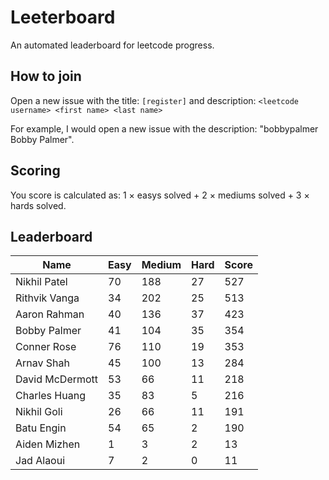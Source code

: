 # Leeterboard

An automated leaderboard for leetcode progress.

## How to join

Open a new issue with the title: `[register]` and description:
`<leetcode username> <first name> <last name>`

For example, I would open a new issue with the description: "bobbypalmer Bobby Palmer".

## Scoring

You score is calculated as:
1 $\times$ easys solved + 2 $\times$ mediums solved + 3 $\times$ hards solved.

## Leaderboard
| Name | Easy | Medium | Hard | Score |
| --- | --- | --- | --- | --- |
| Nikhil Patel | 70 | 188 | 27 | 527 |
| Rithvik Vanga | 34 | 202 | 25 | 513 |
| Aaron Rahman | 40 | 136 | 37 | 423 |
| Bobby Palmer | 41 | 104 | 35 | 354 |
| Conner Rose | 76 | 110 | 19 | 353 |
| Arnav Shah | 45 | 100 | 13 | 284 |
| David McDermott | 53 | 66 | 11 | 218 |
| Charles Huang | 35 | 83 | 5 | 216 |
| Nikhil Goli | 26 | 66 | 11 | 191 |
| Batu Engin | 54 | 65 | 2 | 190 |
| Aiden Mizhen | 1 | 3 | 2 | 13 |
| Jad Alaoui | 7 | 2 | 0 | 11 |

